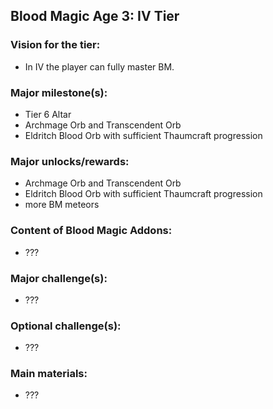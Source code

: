 ## Blood Magic Age 3: IV Tier


### Vision for the tier:
- In IV the player can fully master BM.


### Major milestone(s):
- Tier 6 Altar
- Archmage Orb and Transcendent Orb
- Eldritch Blood Orb with sufficient Thaumcraft progression

### Major unlocks/rewards:
- Archmage Orb and Transcendent Orb
- Eldritch Blood Orb with sufficient Thaumcraft progression
- more BM meteors

### Content of Blood Magic Addons:
- ???

### Major challenge(s):
- ???

### Optional challenge(s):
- ???

### Main materials:
- ???

